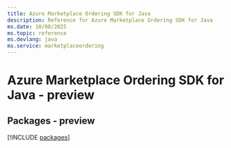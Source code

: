 ```yaml
---
title: Azure Marketplace Ordering SDK for Java
description: Reference for Azure Marketplace Ordering SDK for Java
ms.date: 10/08/2025
ms.topic: reference
ms.devlang: java
ms.service: marketplaceordering
---
```

# Azure Marketplace Ordering SDK for Java - preview
## Packages - preview
[!INCLUDE [packages](marketplace-ordering-index.md)]